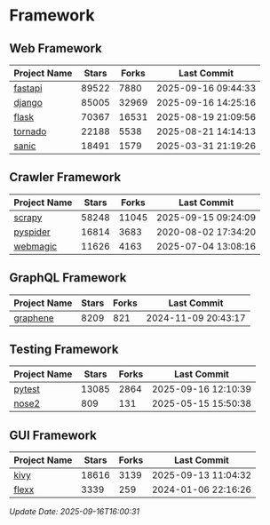 # Framework

## Web Framework
| Project Name | Stars | Forks | Last Commit |
| ------------ | ----- | ----- | ----------- |
| [fastapi](https://github.com/fastapi/fastapi) | 89522 | 7880 | 2025-09-16 09:44:33 |
| [django](https://github.com/django/django) | 85005 | 32969 | 2025-09-16 14:25:16 |
| [flask](https://github.com/pallets/flask) | 70367 | 16531 | 2025-08-19 21:09:56 |
| [tornado](https://github.com/tornadoweb/tornado) | 22188 | 5538 | 2025-08-21 14:14:13 |
| [sanic](https://github.com/sanic-org/sanic) | 18491 | 1579 | 2025-03-31 21:19:26 |

## Crawler Framework
| Project Name | Stars | Forks | Last Commit |
| ------------ | ----- | ----- | ----------- |
| [scrapy](https://github.com/scrapy/scrapy) | 58248 | 11045 | 2025-09-15 09:24:09 |
| [pyspider](https://github.com/binux/pyspider) | 16814 | 3683 | 2020-08-02 17:34:20 |
| [webmagic](https://github.com/code4craft/webmagic) | 11626 | 4163 | 2025-07-04 13:08:16 |

## GraphQL Framework
| Project Name | Stars | Forks | Last Commit |
| ------------ | ----- | ----- | ----------- |
| [graphene](https://github.com/graphql-python/graphene) | 8209 | 821 | 2024-11-09 20:43:17 |

## Testing Framework
| Project Name | Stars | Forks | Last Commit |
| ------------ | ----- | ----- | ----------- |
| [pytest](https://github.com/pytest-dev/pytest) | 13085 | 2864 | 2025-09-16 12:10:39 |
| [nose2](https://github.com/nose-devs/nose2) | 809 | 131 | 2025-05-15 15:50:38 |

## GUI Framework
| Project Name | Stars | Forks | Last Commit |
| ------------ | ----- | ----- | ----------- |
| [kivy](https://github.com/kivy/kivy) | 18616 | 3139 | 2025-09-13 11:04:32 |
| [flexx](https://github.com/flexxui/flexx) | 3339 | 259 | 2024-01-06 22:16:26 |

*Update Date: 2025-09-16T16:00:31*